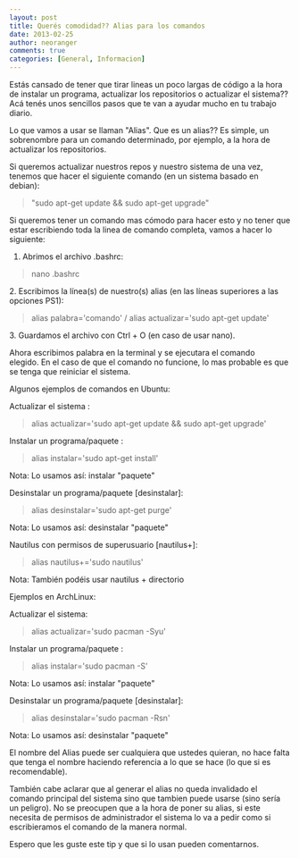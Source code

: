 ```yaml
---
layout: post
title: Querés comodidad?? Alias para los comandos
date: 2013-02-25
author: neoranger
comments: true
categories: [General, Informacion]
---
```

Estás cansado de tener que tirar lineas un poco largas de código a la hora de instalar un programa, actualizar los repositorios o actualizar el sistema?? Acá tenés unos sencillos pasos que te van a ayudar mucho en tu trabajo diario.

Lo que vamos a usar se llaman "Alias". Que es un alias?? Es simple, un sobrenombre para un comando determinado, por ejemplo, a la hora de actualizar los repositorios.

Si queremos actualizar nuestros repos y nuestro sistema de una vez, tenemos que hacer el siguiente comando (en un sistema basado en debian):
<blockquote>"sudo apt-get update &amp;&amp; sudo apt-get upgrade"</blockquote>
Si queremos tener un comando mas cómodo para hacer esto y no tener que estar escribiendo toda la linea de comando completa, vamos a hacer lo siguiente:

1. Abrimos el archivo .bashrc:
<blockquote>nano .bashrc</blockquote>
2. Escribimos la línea(s) de nuestro(s) alias (en las líneas superiores a las opciones PS1):
<blockquote>alias palabra='comando' / alias actualizar='sudo apt-get update'</blockquote>
3. Guardamos el archivo con Ctrl + O (en caso de usar nano).

Ahora escribimos palabra en la terminal y se ejecutara el comando elegido. En el caso de que el comando no funcione, lo mas probable es que se tenga que reiniciar el sistema.

Algunos ejemplos de comandos en Ubuntu:

Actualizar el sistema :
<blockquote>alias actualizar='sudo apt-get update &amp;&amp; sudo apt-get upgrade'</blockquote>
Instalar un programa/paquete :
<blockquote>alias instalar='sudo apt-get install'</blockquote>
Nota: Lo usamos así: instalar "paquete"

Desinstalar un programa/paquete [desinstalar]:
<blockquote>alias desinstalar='sudo apt-get purge'</blockquote>
Nota: Lo usamos así: desinstalar "paquete"

Nautilus con permisos de superusuario [nautilus+]:
<blockquote>alias nautilus+='sudo nautilus'</blockquote>
Nota: También podéis usar nautilus + directorio

Ejemplos en ArchLinux:

Actualizar el sistema:
<blockquote>alias actualizar='sudo pacman -Syu'</blockquote>
Instalar un programa/paquete :
<blockquote>alias instalar='sudo pacman -S'</blockquote>
Nota: Lo usamos así: instalar "paquete"

Desinstalar un programa/paquete [desinstalar]:
<blockquote>alias desinstalar='sudo pacman -Rsn'</blockquote>
Nota: Lo usamos así: desinstalar "paquete"

El nombre del Alias puede ser cualquiera que ustedes quieran, no hace falta que tenga el nombre haciendo referencia a lo que se hace (lo que si es recomendable).

También cabe aclarar que al generar el alias no queda invalidado el comando principal del sistema sino que tambien puede usarse (sino sería un peligro).
No se preocupen que a la hora de poner su alias, si este necesita de permisos de administrador el sistema lo va a pedir como si escribieramos el comando de la manera normal.

Espero que les guste este tip y que si lo usan pueden comentarnos.
